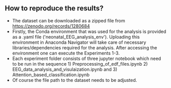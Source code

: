 ## How to reproduce the results?
- The dataset can be downloaded as a zipped file from https://zenodo.org/records/1280684
- Firstly, the Conda environment that was used for the analysis is provided as a .yaml file ('neonatal_EEG_analysis_env'). Uploading this environment in Anaconda Navigator will take care of necessary libraries/dependencies required for the analysis. After accessing the environment one can execute the Experiments 1-3.
- Each experiment folder consists of three jupyter notebook which need to be run in the sequence 1) Preprocessing_of_edf_files.ipynb 2) EEG_data_analysis_and_visulaization.ipynb and 3) Attention_based_classification.ipynb
- Of course the file path to the dataset needs to be adjusted.
